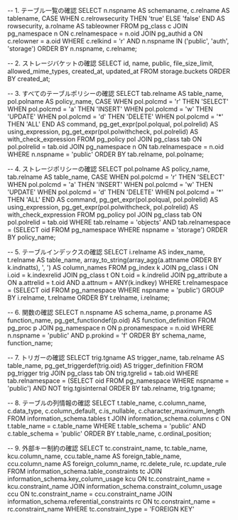 -- 1. テーブル一覧の確認
SELECT 
  n.nspname AS schemaname,
  c.relname AS tablename,
  CASE WHEN c.relrowsecurity THEN 'true' ELSE 'false' END AS rowsecurity,
  a.rolname AS tableowner
FROM 
  pg_class c
JOIN 
  pg_namespace n ON c.relnamespace = n.oid
JOIN 
  pg_authid a ON c.relowner = a.oid
WHERE 
  c.relkind = 'r' AND 
  n.nspname IN ('public', 'auth', 'storage')
ORDER BY 
  n.nspname, c.relname;

-- 2. ストレージバケットの確認
SELECT 
  id, 
  name,
  public,
  file_size_limit,
  allowed_mime_types,
  created_at,
  updated_at
FROM 
  storage.buckets
ORDER BY 
  created_at;

-- 3. すべてのテーブルポリシーの確認
SELECT
  tab.relname AS table_name,
  pol.polname AS policy_name,
  CASE
    WHEN pol.polcmd = 'r' THEN 'SELECT'
    WHEN pol.polcmd = 'a' THEN 'INSERT'
    WHEN pol.polcmd = 'w' THEN 'UPDATE'
    WHEN pol.polcmd = 'd' THEN 'DELETE'
    WHEN pol.polcmd = '*' THEN 'ALL'
  END AS command,
  pg_get_expr(pol.polqual, pol.polrelid) AS using_expression,
  pg_get_expr(pol.polwithcheck, pol.polrelid) AS with_check_expression
FROM
  pg_policy pol
JOIN
  pg_class tab ON pol.polrelid = tab.oid
JOIN
  pg_namespace n ON tab.relnamespace = n.oid
WHERE
  n.nspname = 'public'
ORDER BY
  tab.relname, pol.polname;

-- 4. ストレージポリシーの確認
SELECT
  pol.polname AS policy_name,
  tab.relname AS table_name,
  CASE
    WHEN pol.polcmd = 'r' THEN 'SELECT'
    WHEN pol.polcmd = 'a' THEN 'INSERT'
    WHEN pol.polcmd = 'w' THEN 'UPDATE'
    WHEN pol.polcmd = 'd' THEN 'DELETE'
    WHEN pol.polcmd = '*' THEN 'ALL'
  END AS command,
  pg_get_expr(pol.polqual, pol.polrelid) AS using_expression,
  pg_get_expr(pol.polwithcheck, pol.polrelid) AS with_check_expression
FROM
  pg_policy pol
JOIN
  pg_class tab ON pol.polrelid = tab.oid
WHERE
  tab.relname = 'objects' AND tab.relnamespace = (SELECT oid FROM pg_namespace WHERE nspname = 'storage')
ORDER BY
  policy_name;


-- 5. テーブルインデックスの確認
SELECT
  i.relname AS index_name,
  t.relname AS table_name,
  array_to_string(array_agg(a.attname ORDER BY k.indnatts), ', ') AS column_names
FROM
  pg_index k
JOIN
  pg_class i ON i.oid = k.indexrelid
JOIN
  pg_class t ON t.oid = k.indrelid
JOIN
  pg_attribute a ON a.attrelid = t.oid AND a.attnum = ANY(k.indkey)
WHERE
  t.relnamespace = (SELECT oid FROM pg_namespace WHERE nspname = 'public')
GROUP BY
  i.relname, t.relname
ORDER BY
  t.relname, i.relname;



-- 6. 関数の確認
SELECT
  n.nspname AS schema_name,
  p.proname AS function_name,
  pg_get_functiondef(p.oid) AS function_definition
FROM
  pg_proc p
JOIN
  pg_namespace n ON p.pronamespace = n.oid
WHERE
  n.nspname = 'public'
  AND p.prokind = 'f'
ORDER BY
  schema_name, function_name;


-- 7. トリガーの確認
SELECT
  trig.tgname AS trigger_name,
  tab.relname AS table_name,
  pg_get_triggerdef(trig.oid) AS trigger_definition
FROM
  pg_trigger trig
JOIN
  pg_class tab ON trig.tgrelid = tab.oid
WHERE
  tab.relnamespace = (SELECT oid FROM pg_namespace WHERE nspname = 'public')
  AND NOT trig.tgisinternal
ORDER BY
  tab.relname, trig.tgname;


-- 8. テーブルの列情報の確認
SELECT
  t.table_name,
  c.column_name,
  c.data_type,
  c.column_default,
  c.is_nullable,
  c.character_maximum_length
FROM
  information_schema.tables t
JOIN
  information_schema.columns c ON t.table_name = c.table_name
WHERE
  t.table_schema = 'public'
  AND c.table_schema = 'public'
ORDER BY
  t.table_name, c.ordinal_position;


-- 9. 外部キー制約の確認
SELECT
  tc.constraint_name,
  tc.table_name,
  kcu.column_name,
  ccu.table_name AS foreign_table_name,
  ccu.column_name AS foreign_column_name,
  rc.delete_rule,
  rc.update_rule
FROM
  information_schema.table_constraints tc
JOIN
  information_schema.key_column_usage kcu ON tc.constraint_name = kcu.constraint_name
JOIN
  information_schema.constraint_column_usage ccu ON tc.constraint_name = ccu.constraint_name
JOIN
  information_schema.referential_constraints rc ON tc.constraint_name = rc.constraint_name
WHERE
  tc.constraint_type = 'FOREIGN KEY'